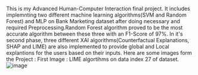 This is my Advanced Human-Computer Interaction final project. It includes implemnting two different machine learning algorithms(SVM and Random Forest) and MLP on Bank Marketing dataset after doing necessary and required Preprocessing.Random Forest algorithm proved to be the most accurate algorithm between these three with an F1-Score of 97%.
In it's second phase, three different XAI algorithms(Counterfactual Explanations, SHAP and LIME) are also implemented to provide global and Local explantions for the users based on their inputs.
Here are some images form the Project : 
First Image : LIME algortihms on data index 27 of dataset. 
![image](https://github.com/Hooman7798/XAI-Algorithms-on-Bank-Marketing-dataset/assets/168962707/4417d252-9a12-46e1-bc93-414630d6007b)
